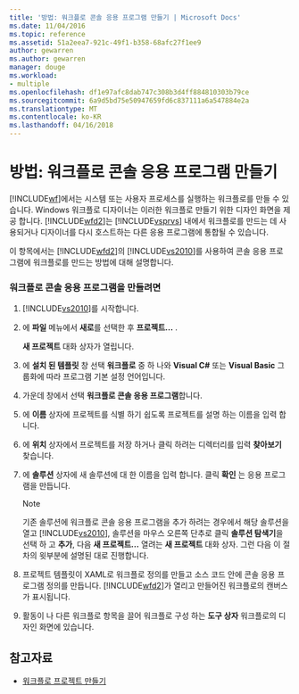 ```yaml
---
title: '방법: 워크플로 콘솔 응용 프로그램 만들기 | Microsoft Docs'
ms.date: 11/04/2016
ms.topic: reference
ms.assetid: 51a2eea7-921c-49f1-b358-68afc27f1ee9
author: gewarren
ms.author: gewarren
manager: douge
ms.workload:
- multiple
ms.openlocfilehash: df1e97afc8dab747c308b3d4ff884810303b79ce
ms.sourcegitcommit: 6a9d5bd75e50947659fd6c837111a6a547884e2a
ms.translationtype: MT
ms.contentlocale: ko-KR
ms.lasthandoff: 04/16/2018
---
```

# <a name="how-to-create-a-workflow-console-application"></a>방법: 워크플로 콘솔 응용 프로그램 만들기
[!INCLUDE[wf](../workflow-designer/includes/wf_md.md)]에서는 시스템 또는 사용자 프로세스를 실행하는 워크플로를 만들 수 있습니다. Windows 워크플로 디자이너는 이러한 워크플로 만들기 위한 디자인 화면을 제공 합니다. [!INCLUDE[wfd2](../workflow-designer/includes/wfd2_md.md)]는 [!INCLUDE[vsprvs](../code-quality/includes/vsprvs_md.md)] 내에서 워크플로를 만드는 데 사용되거나 디자이너를 다시 호스트하는 다른 응용 프로그램에 통합될 수 있습니다.

 이 항목에서는 [!INCLUDE[wfd2](../workflow-designer/includes/wfd2_md.md)]의 [!INCLUDE[vs2010](../misc/includes/vs2010_md.md)]를 사용하여 콘솔 응용 프로그램에 워크플로를 만드는 방법에 대해 설명합니다.

### <a name="to-create-a-workflow-console-application"></a>워크플로 콘솔 응용 프로그램을 만들려면

1.  [!INCLUDE[vs2010](../misc/includes/vs2010_md.md)]를 시작합니다.

2.  에 **파일** 메뉴에서 **새로**를 선택한 후 **프로젝트...** .

     **새 프로젝트** 대화 상자가 열립니다.

3.  에 **설치 된 템플릿** 창 선택 **워크플로** 중 하 나와 **Visual C#** 또는 **Visual Basic** 그룹화에 따라 프로그램 기본 설정 언어입니다.

4.  가운데 창에서 선택 **워크플로 콘솔 응용 프로그램**합니다.

5.  에 **이름** 상자에 프로젝트를 식별 하기 쉽도록 프로젝트를 설명 하는 이름을 입력 합니다.

6.  에 **위치** 상자에서 프로젝트를 저장 하거나 클릭 하려는 디렉터리를 입력 **찾아보기** 찾습니다.

7.  에 **솔루션** 상자에 새 솔루션에 대 한 이름을 입력 합니다. 클릭 **확인** 는 응용 프로그램을 만듭니다.

    > [!NOTE]
    > 기존 솔루션에 워크플로 콘솔 응용 프로그램을 추가 하려는 경우에서 해당 솔루션을 열고 [!INCLUDE[vs2010](../misc/includes/vs2010_md.md)], 솔루션을 마우스 오른쪽 단추로 클릭 **솔루션 탐색기**을 선택 하 고 **추가**, 다음 **새 프로젝트...** 열려는 **새 프로젝트** 대화 상자. 그런 다음 이 절차의 윗부분에 설명된 대로 진행합니다.

8.  프로젝트 템플릿이 XAML로 워크플로 정의를 만들고 소스 코드 안에 콘솔 응용 프로그램 정의를 만듭니다. [!INCLUDE[wfd2](../workflow-designer/includes/wfd2_md.md)]가 열리고 만들어진 워크플로의 캔버스가 표시됩니다.

9. 활동이 나 다른 워크플로 항목을 끌어 워크플로 구성 하는 **도구 상자** 워크플로의 디자인 화면에 있습니다.

## <a name="see-also"></a>참고자료

- [워크플로 프로젝트 만들기](../workflow-designer/creating-a-workflow-project.md)
